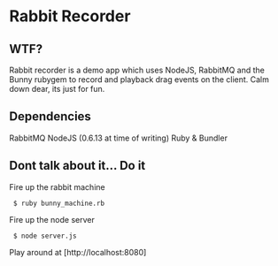 Rabbit Recorder
===============

WTF?
----
Rabbit recorder is a demo app which uses NodeJS, RabbitMQ and the Bunny rubygem to record and playback drag events on the client.
Calm down dear, its just for fun.

Dependencies
------------
RabbitMQ
NodeJS (0.6.13 at time of writing)
Ruby & Bundler

Dont talk about it... Do it
---------------------------
Fire up the rabbit machine
     
     $ ruby bunny_machine.rb


Fire up the node server
     
     $ node server.js


Play around at [http://localhost:8080]
